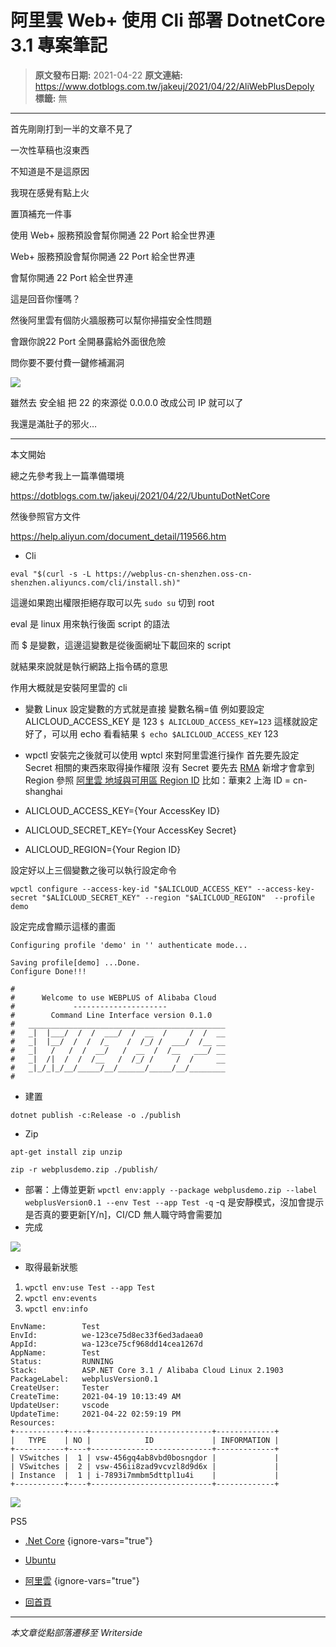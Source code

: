 # 阿里雲 Web&#x2B; 使用 Cli  部署 DotnetCore 3.1 專案筆記

> **原文發布日期:** 2021-04-22
> **原文連結:** https://www.dotblogs.com.tw/jakeuj/2021/04/22/AliWebPlusDepoly
> **標籤:** 無

---

首先剛剛打到一半的文章不見了

一次性草稿也沒東西

不知道是不是這原因

我現在感覺有點上火

置頂補充一件事

使用 Web+ 服務預設會幫你開通 22 Port 給全世界連

Web+ 服務預設會幫你開通 22 Port 給全世界連

會幫你開通 22 Port 給全世界連

這是回音你懂嗎？

然後阿里雲有個防火牆服務可以幫你掃描安全性問題

會跟你說22 Port 全開暴露給外面很危險

問你要不要付費一鍵修補漏洞

![](https://dotblogsfile.blob.core.windows.net/user/御星幻/6c006c4c-493e-47b9-b091-8e6876ada30b/1619431121.jfif)

雖然去 安全組 把 22 的來源從 0.0.0.0 改成公司 IP 就可以了

我還是滿肚子的邪火…

---

本文開始

總之先參考我上一篇準備環境

<https://dotblogs.com.tw/jakeuj/2021/04/22/UbuntuDotNetCore>

然後參照官方文件

<https://help.aliyun.com/document_detail/119566.htm>

* Cli

`eval "$(curl -s -L https://webplus-cn-shenzhen.oss-cn-shenzhen.aliyuncs.com/cli/install.sh)"`

這邊如果跑出權限拒絕存取可以先 `sudo su` 切到 root

eval 是 linux 用來執行後面 script 的語法

而 $ 是變數，這邊這變數是從後面網址下載回來的 script

就結果來說就是執行網路上指令碼的意思

作用大概就是安裝阿里雲的 cli

* 變數
  Linux 設定變數的方式就是直接 變數名稱=值
  例如要設定 ALICLOUD\_ACCESS\_KEY 是 123
  `$ ALICLOUD_ACCESS_KEY=123`
  這樣就設定好了，可以用 echo 看看結果
  `$ echo $ALICLOUD_ACCESS_KEY`
  123
* wpctl
  安裝完之後就可以使用 wptcl 來對阿里雲進行操作
  首先要先設定 Secret 相關的東西來取得操作權限
  沒有 Secret 要先去 [RMA](https://ram.console.aliyun.com/) 新增才會拿到
  Region 參照 [阿里雲 地域與可用區 Region ID](https://www.alibabacloud.com/help/zh/doc-detail/40654.htm)
  比如：華東2 上海 ID = cn-shanghai

* ALICLOUD\_ACCESS\_KEY={Your AccessKey ID}
* ALICLOUD\_SECRET\_KEY={Your AccessKey Secret}
* ALICLOUD\_REGION={Your Region ID}

設定好以上三個變數之後可以執行設定命令

`wpctl configure --access-key-id "$ALICLOUD_ACCESS_KEY" --access-key-secret "$ALICLOUD_SECRET_KEY" --region "$ALICLOUD_REGION"  --profile demo`

設定完成會顯示這樣的畫面

```
Configuring profile 'demo' in '' authenticate mode...

Saving profile[demo] ...Done.
Configure Done!!!

#
#      Welcome to use WEBPLUS of Alibaba Cloud
#             ---------------------
#        Command Line Interface version 0.1.0
#   ____________________________________________
#   _|  |___/  /  /  ___/  /  __  /     /  /  __
#   _|  |__/  /  /  /_    /  /_/ /  ___/  /__ __
#   _|   /   /  /  __/   /  __  /  /__   ___/ __
#   _|  /|  /  /  /__   /  /_/ /     /  /     __
#   _|_/_|_/__/_____/__/______/_____/__/________
#
```

* 建置

`dotnet publish -c:Release -o ./publish`

* Zip

`apt-get install zip unzip`

`zip -r webplusdemo.zip ./publish/`

* 部署：上傳並更新
  `wpctl env:apply --package webplusdemo.zip --label webplusVersion0.1 --env Test --app Test -q`
  -q 是安靜模式，沒加會提示是否真的要更新[Y/n]，CI/CD 無人職守時會需要加
* 完成

![](https://dotblogsfile.blob.core.windows.net/user/jakeuj/6c006c4c-493e-47b9-b091-8e6876ada30b/1619074893.png)

* 取得最新狀態

1. `wpctl env:use Test --app Test`
2. `wpctl env:events`
3. `wpctl env:info`

```
EnvName:        Test
EnvId:          we-123ce75d8ec33f6ed3adaea0
AppId:          wa-123ce75cf968dd14cea1267d
AppName:        Test
Status:         RUNNING
Stack:          ASP.NET Core 3.1 / Alibaba Cloud Linux 2.1903
PackageLabel:   webplusVersion0.1
CreateUser:     Tester
CreateTime:     2021-04-19 10:13:49 AM
UpdateUser:     vscode
UpdateTime:     2021-04-22 02:59:19 PM
Resources:
+-----------+----+---------------------------+-------------+
|   TYPE    | NO |            ID             | INFORMATION |
+-----------+----+---------------------------+-------------+
| VSwitches |  1 | vsw-456gq4ab8vbd0bosngdor |             |
| VSwitches |  2 | vsw-456ii8zad9vcvzl8d9d6x |             |
| Instance  |  1 | i-7893i7mmbm5dttpl1u4i    |             |
+-----------+----+---------------------------+-------------+
```

![](https://card.psnprofiles.com/1/jakeuj.png)

PS5

* [.Net Core](/jakeuj/Tags?qq=.Net%20Core)
{ignore-vars="true"}
* [Ubuntu](/jakeuj/Tags?qq=Ubuntu)
* [阿里雲](/jakeuj/Tags?qq=%E9%98%BF%E9%87%8C%E9%9B%B2)
{ignore-vars="true"}

* [回首頁](/jakeuj)

---

*本文章從點部落遷移至 Writerside*
